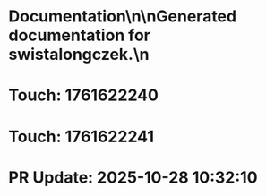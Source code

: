 # Documentation\n\nGenerated documentation for swistalongczek.\n

# Touch: 1761622240

# Touch: 1761622241

# PR Update: 2025-10-28 10:32:10
